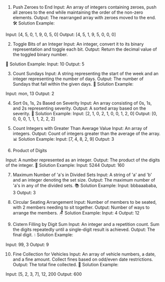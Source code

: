 1. Push Zeroes to End
Input: An array of integers containing zeroes, push all zeroes to the end while maintaining the order of the non-zero elements.
Output: The rearranged array with zeroes moved to the end.
🛠️ Solution Example:

Input: [4, 5, 0, 1, 9, 0, 5, 0]
Output: [4, 5, 1, 9, 5, 0, 0, 0]


2. Toggle Bits of an Integer
Input: An integer, convert it to its binary representation and toggle each bit.
Output: Return the decimal value of the toggled binary number.

🔄 Solution Example:
Input: 10
Output: 5


3. Count Sundays
Input: A string representing the start of the week and an integer representing the number of days.
Output: The number of Sundays that fall within the given days.
📅 Solution Example:

Input: mon, 13
Output: 2


4. Sort 0s, 1s, 2s Based on Severity
Input: An array consisting of 0s, 1s, and 2s representing severity.
Output: A sorted array based on the severity.
🚥 Solution Example:
Input: [2, 1, 0, 2, 1, 0, 0, 1, 2, 0]
Output: [0, 0, 0, 0, 1, 1, 1, 2, 2, 2]


6. Count Integers with Greater Than Average Value
Input: An array of integers.
Output: Count of integers greater than the average of the array.
📊 Solution Example:
Input: [7, 4, 8, 2, 9]
Output: 3

6. Product of Digits

Input: A number represented as an integer.
Output: The product of the digits of the integer.
🔢 Solution Example:
Input: 5244
Output: 160


7. Maximum Number of 'a's in Divided Sets
Input: A string of 'a' and 'b' and an integer denoting the set size.
Output: The maximum number of 'a's in any of the divided sets.
📚 Solution Example:
Input: bbbaaababa, 3
Output: 3


9. Circular Seating Arrangement
Input: Number of members to be seated, with 2 members needing to sit together.
Output: Number of ways to arrange the members.
🪑 Solution Example:
Input: 4
Output: 12


9. Cistern Filling by Digit Sum
Input: An integer and a repetition count. Sum the digits repeatedly until a single-digit result is achieved.
Output: The final digit.
💧 Solution Example:

Input: 99, 3
Output: 9

10. Fine Collection for Vehicles
Input: An array of vehicle numbers, a date, and a fine amount. Collect fines based on odd/even date restrictions.
Output: The total fine collected.
🚗 Solution Example:

Input: [5, 2, 3, 7], 12, 200
Output: 600
